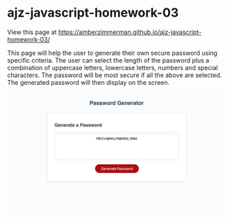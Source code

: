 # ajz-javascript-homework-03

View this page at https://amberzimmerman.github.io/ajz-javascript-homework-03/

This page will help the user to generate their own secure password using specific criteria. The user can select the length of the password plus a combination of uppercase letters, lowercase letters, numbers and special characters. The password will be most secure if all the above are selected. The generated password will then display on the screen.

![screen shot of password webpage with a completed password](/assets/screenshot-of-generated-password.png)